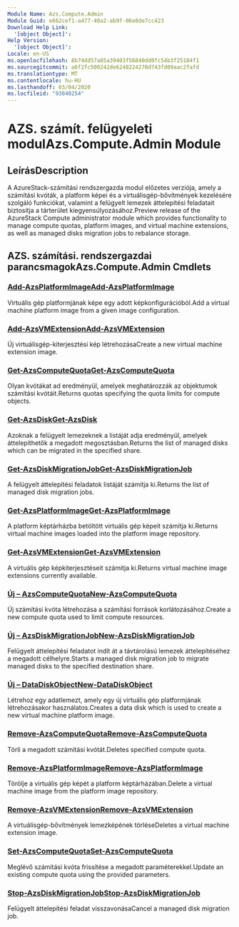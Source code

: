 ```yaml
---
Module Name: Azs.Compute.Admin
Module Guid: e662cef1-a477-40a2-ab9f-06e8de7cc423
Download Help Link:
  '[object Object]': 
Help Version:
  '[object Object]': 
Locale: en-US
ms.openlocfilehash: 8b74dd57a85a39403f56840dd0fc54b3f25184f1
ms.sourcegitcommit: a6f2fc500242de6248224278d743fd09aac2fafd
ms.translationtype: MT
ms.contentlocale: hu-HU
ms.lasthandoff: 03/04/2020
ms.locfileid: "93840254"
---
```

# <span data-ttu-id="ec5ee-101">AZS. számít. felügyeleti modul</span><span class="sxs-lookup"><span data-stu-id="ec5ee-101">Azs.Compute.Admin Module</span></span>
## <span data-ttu-id="ec5ee-102">Leírás</span><span class="sxs-lookup"><span data-stu-id="ec5ee-102">Description</span></span>
<span data-ttu-id="ec5ee-103">A AzureStack-számítási rendszergazda modul előzetes verziója, amely a számítási kvóták, a platform képei és a virtuálisgép-bővítmények kezelésére szolgáló funkciókat, valamint a felügyelt lemezek áttelepítési feladatait biztosítja a tárterület kiegyensúlyozásához.</span><span class="sxs-lookup"><span data-stu-id="ec5ee-103">Preview release of the AzureStack Compute administrator module which provides functionality to manage compute quotas, platform images, and virtual machine extensions, as well as managed disks migration jobs to rebalance storage.</span></span>

## <span data-ttu-id="ec5ee-104">AZS. számítási. rendszergazdai parancsmagok</span><span class="sxs-lookup"><span data-stu-id="ec5ee-104">Azs.Compute.Admin Cmdlets</span></span>
### [<span data-ttu-id="ec5ee-105">Add-AzsPlatformImage</span><span class="sxs-lookup"><span data-stu-id="ec5ee-105">Add-AzsPlatformImage</span></span>](Add-AzsPlatformImage.md)
<span data-ttu-id="ec5ee-106">Virtuális gép platformjának képe egy adott képkonfigurációból.</span><span class="sxs-lookup"><span data-stu-id="ec5ee-106">Add a virtual machine platform image from a given image configuration.</span></span>

### [<span data-ttu-id="ec5ee-107">Add-AzsVMExtension</span><span class="sxs-lookup"><span data-stu-id="ec5ee-107">Add-AzsVMExtension</span></span>](Add-AzsVMExtension.md)
<span data-ttu-id="ec5ee-108">Új virtuálisgép-kiterjesztési kép létrehozása</span><span class="sxs-lookup"><span data-stu-id="ec5ee-108">Create a new virtual machine extension image.</span></span>

### [<span data-ttu-id="ec5ee-109">Get-AzsComputeQuota</span><span class="sxs-lookup"><span data-stu-id="ec5ee-109">Get-AzsComputeQuota</span></span>](Get-AzsComputeQuota.md)
<span data-ttu-id="ec5ee-110">Olyan kvótákat ad eredményül, amelyek meghatározzák az objektumok számítási kvótáit.</span><span class="sxs-lookup"><span data-stu-id="ec5ee-110">Returns quotas specifying the quota limits for compute objects.</span></span>

### [<span data-ttu-id="ec5ee-111">Get-AzsDisk</span><span class="sxs-lookup"><span data-stu-id="ec5ee-111">Get-AzsDisk</span></span>](Get-AzsDisk.md)
<span data-ttu-id="ec5ee-112">Azoknak a felügyelt lemezeknek a listáját adja eredményül, amelyek áttelepíthetők a megadott megosztásban.</span><span class="sxs-lookup"><span data-stu-id="ec5ee-112">Returns the list of managed disks which can be migrated in the specified share.</span></span>

### [<span data-ttu-id="ec5ee-113">Get-AzsDiskMigrationJob</span><span class="sxs-lookup"><span data-stu-id="ec5ee-113">Get-AzsDiskMigrationJob</span></span>](Get-AzsDiskMigrationJob.md)
<span data-ttu-id="ec5ee-114">A felügyelt áttelepítési feladatok listáját számítja ki.</span><span class="sxs-lookup"><span data-stu-id="ec5ee-114">Returns the list of managed disk migration jobs.</span></span>

### [<span data-ttu-id="ec5ee-115">Get-AzsPlatformImage</span><span class="sxs-lookup"><span data-stu-id="ec5ee-115">Get-AzsPlatformImage</span></span>](Get-AzsPlatformImage.md)
<span data-ttu-id="ec5ee-116">A platform képtárházba betöltött virtuális gép képeit számítja ki.</span><span class="sxs-lookup"><span data-stu-id="ec5ee-116">Returns virtual machine images loaded into the platform image repository.</span></span>

### [<span data-ttu-id="ec5ee-117">Get-AzsVMExtension</span><span class="sxs-lookup"><span data-stu-id="ec5ee-117">Get-AzsVMExtension</span></span>](Get-AzsVMExtension.md)
<span data-ttu-id="ec5ee-118">A virtuális gép képkiterjesztéseit számítja ki.</span><span class="sxs-lookup"><span data-stu-id="ec5ee-118">Returns virtual machine image extensions currently available.</span></span>

### [<span data-ttu-id="ec5ee-119">Új – AzsComputeQuota</span><span class="sxs-lookup"><span data-stu-id="ec5ee-119">New-AzsComputeQuota</span></span>](New-AzsComputeQuota.md)
<span data-ttu-id="ec5ee-120">Új számítási kvóta létrehozása a számítási források korlátozásához.</span><span class="sxs-lookup"><span data-stu-id="ec5ee-120">Create a new compute quota used to limit compute resources.</span></span>

### [<span data-ttu-id="ec5ee-121">Új – AzsDiskMigrationJob</span><span class="sxs-lookup"><span data-stu-id="ec5ee-121">New-AzsDiskMigrationJob</span></span>](New-AzsDiskMigrationJob.md)
<span data-ttu-id="ec5ee-122">Felügyelt áttelepítési feladatot indít át a távtárolású lemezek áttelepítéséhez a megadott célhelyre.</span><span class="sxs-lookup"><span data-stu-id="ec5ee-122">Starts a managed disk migration job to migrate managed disks to the specified destination share.</span></span>

### [<span data-ttu-id="ec5ee-123">Új – DataDiskObject</span><span class="sxs-lookup"><span data-stu-id="ec5ee-123">New-DataDiskObject</span></span>](New-DataDiskObject.md)
<span data-ttu-id="ec5ee-124">Létrehoz egy adatlemezt, amely egy új virtuális gép platformjának létrehozásakor használatos.</span><span class="sxs-lookup"><span data-stu-id="ec5ee-124">Creates a data disk which is used to create a new virtual machine platform image.</span></span>

### [<span data-ttu-id="ec5ee-125">Remove-AzsComputeQuota</span><span class="sxs-lookup"><span data-stu-id="ec5ee-125">Remove-AzsComputeQuota</span></span>](Remove-AzsComputeQuota.md)
<span data-ttu-id="ec5ee-126">Törli a megadott számítási kvótát.</span><span class="sxs-lookup"><span data-stu-id="ec5ee-126">Deletes specified compute quota.</span></span>

### [<span data-ttu-id="ec5ee-127">Remove-AzsPlatformImage</span><span class="sxs-lookup"><span data-stu-id="ec5ee-127">Remove-AzsPlatformImage</span></span>](Remove-AzsPlatformImage.md)
<span data-ttu-id="ec5ee-128">Törölje a virtuális gép képét a platform képtárházában.</span><span class="sxs-lookup"><span data-stu-id="ec5ee-128">Delete a virtual machine image from the platform image repository.</span></span>

### [<span data-ttu-id="ec5ee-129">Remove-AzsVMExtension</span><span class="sxs-lookup"><span data-stu-id="ec5ee-129">Remove-AzsVMExtension</span></span>](Remove-AzsVMExtension.md)
<span data-ttu-id="ec5ee-130">A virtuálisgép-bővítmények lemezképének törlése</span><span class="sxs-lookup"><span data-stu-id="ec5ee-130">Deletes a virtual machine extension image.</span></span>

### [<span data-ttu-id="ec5ee-131">Set-AzsComputeQuota</span><span class="sxs-lookup"><span data-stu-id="ec5ee-131">Set-AzsComputeQuota</span></span>](Set-AzsComputeQuota.md)
<span data-ttu-id="ec5ee-132">Meglévő számítási kvóta frissítése a megadott paraméterekkel.</span><span class="sxs-lookup"><span data-stu-id="ec5ee-132">Update an existing compute quota using the provided parameters.</span></span>

### [<span data-ttu-id="ec5ee-133">Stop-AzsDiskMigrationJob</span><span class="sxs-lookup"><span data-stu-id="ec5ee-133">Stop-AzsDiskMigrationJob</span></span>](Stop-AzsDiskMigrationJob.md)
<span data-ttu-id="ec5ee-134">Felügyelt áttelepítési feladat visszavonása</span><span class="sxs-lookup"><span data-stu-id="ec5ee-134">Cancel a managed disk migration job.</span></span>

